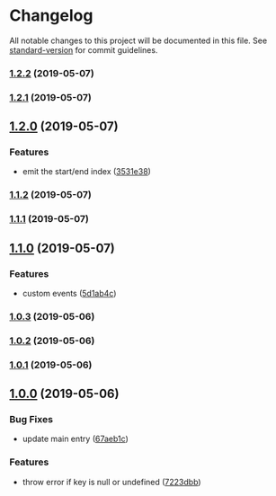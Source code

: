 # Changelog

All notable changes to this project will be documented in this file. See [standard-version](https://github.com/conventional-changelog/standard-version) for commit guidelines.

### [1.2.2](https://github.com/pictalk/vue-virtual-scroller/compare/v1.2.1...v1.2.2) (2019-05-07)



### [1.2.1](https://github.com/pictalk/vue-virtual-scroller/compare/v1.2.0...v1.2.1) (2019-05-07)



## [1.2.0](https://github.com/pictalk/vue-virtual-scroller/compare/v1.1.2...v1.2.0) (2019-05-07)


### Features

* emit the start/end index ([3531e38](https://github.com/pictalk/vue-virtual-scroller/commit/3531e38))



### [1.1.2](https://github.com/pictalk/vue-virtual-scroller/compare/v1.1.1...v1.1.2) (2019-05-07)



### [1.1.1](https://github.com/pictalk/vue-virtual-scroller/compare/v1.1.0...v1.1.1) (2019-05-07)



## [1.1.0](https://github.com/pictalk/vue-virtual-scroller/compare/v1.0.3...v1.1.0) (2019-05-07)


### Features

* custom events ([5d1ab4c](https://github.com/pictalk/vue-virtual-scroller/commit/5d1ab4c))



### [1.0.3](https://github.com/pictalk/vue-virtual-scroller/compare/v1.0.2...v1.0.3) (2019-05-06)



### [1.0.2](https://github.com/pictalk/vue-virtual-scroller/compare/v1.0.1...v1.0.2) (2019-05-06)



### [1.0.1](https://github.com/pictalk/vue-virtual-scroller/compare/v1.0.0...v1.0.1) (2019-05-06)



## [1.0.0](https://github.com/pictalk/vue-virtual-scroller/compare/v1.0.0-rc.2...v1.0.0) (2019-05-06)


### Bug Fixes

* update main entry ([67aeb1c](https://github.com/pictalk/vue-virtual-scroller/commit/67aeb1c))


### Features

* throw error if key is null or undefined ([7223dbb](https://github.com/pictalk/vue-virtual-scroller/commit/7223dbb))
